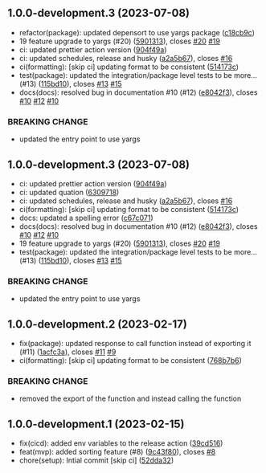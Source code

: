 ## 1.0.0-development.3 (2023-07-08)

-   refactor(package): updated depensort to use yargs package ([c18cb9c](https://github.com/npm-officialk/depensort/commit/c18cb9c))
-   19 feature upgrade to yargs (#20) ([5901313](https://github.com/npm-officialk/depensort/commit/5901313)), closes [#20](https://github.com/npm-officialk/depensort/issues/20) [#19](https://github.com/npm-officialk/depensort/issues/19)
-   ci: updated prettier action version ([904f49a](https://github.com/npm-officialk/depensort/commit/904f49a))
-   ci: updated schedules, release and husky ([a2a5b67](https://github.com/npm-officialk/depensort/commit/a2a5b67)), closes [#16](https://github.com/npm-officialk/depensort/issues/16)
-   ci(formatting): [skip ci] updating format to be consistent ([514173c](https://github.com/npm-officialk/depensort/commit/514173c))
-   test(package): updated the integration/package level tests to be more… (#13) ([115bd10](https://github.com/npm-officialk/depensort/commit/115bd10)), closes [#13](https://github.com/npm-officialk/depensort/issues/13) [#15](https://github.com/npm-officialk/depensort/issues/15)
-   docs(docs): resolved bug in documentation #10 (#12) ([e8042f3](https://github.com/npm-officialk/depensort/commit/e8042f3)), closes [#10](https://github.com/npm-officialk/depensort/issues/10) [#12](https://github.com/npm-officialk/depensort/issues/12) [#10](https://github.com/npm-officialk/depensort/issues/10)

### BREAKING CHANGE

-   updated the entry point to use yargs

## 1.0.0-development.3 (2023-07-08)

-   ci: updated prettier action version ([904f49a](https://github.com/npm-officialk/depensort/commit/904f49a))
-   ci: updated quation ([6309718](https://github.com/npm-officialk/depensort/commit/6309718))
-   ci: updated schedules, release and husky ([a2a5b67](https://github.com/npm-officialk/depensort/commit/a2a5b67)), closes [#16](https://github.com/npm-officialk/depensort/issues/16)
-   ci(formatting): [skip ci] updating format to be consistent ([514173c](https://github.com/npm-officialk/depensort/commit/514173c))
-   docs: updated a spelling error ([c67c071](https://github.com/npm-officialk/depensort/commit/c67c071))
-   docs(docs): resolved bug in documentation #10 (#12) ([e8042f3](https://github.com/npm-officialk/depensort/commit/e8042f3)), closes [#10](https://github.com/npm-officialk/depensort/issues/10) [#12](https://github.com/npm-officialk/depensort/issues/12) [#10](https://github.com/npm-officialk/depensort/issues/10)
-   19 feature upgrade to yargs (#20) ([5901313](https://github.com/npm-officialk/depensort/commit/5901313)), closes [#20](https://github.com/npm-officialk/depensort/issues/20) [#19](https://github.com/npm-officialk/depensort/issues/19)
-   test(package): updated the integration/package level tests to be more… (#13) ([115bd10](https://github.com/npm-officialk/depensort/commit/115bd10)), closes [#13](https://github.com/npm-officialk/depensort/issues/13) [#15](https://github.com/npm-officialk/depensort/issues/15)

### BREAKING CHANGE

-   updated the entry point to use yargs

## 1.0.0-development.2 (2023-02-17)

-   fix(package): updated response to call function instead of exporting it (#11) ([1acfc3a](https://github.com/npm-officialk/depensort/commit/1acfc3a)), closes [#11](https://github.com/npm-officialk/depensort/issues/11) [#9](https://github.com/npm-officialk/depensort/issues/9)
-   ci(formatting): [skip ci] updating format to be consistent ([768b7b6](https://github.com/npm-officialk/depensort/commit/768b7b6))

### BREAKING CHANGE

-   removed the export of the function and instead calling the function

## 1.0.0-development.1 (2023-02-15)

-   fix(cicd): added env variables to the release action ([39cd516](https://github.com/npm-officialk/depensort/commit/39cd516))
-   feat(mvp): added sorting feature (#8) ([9c43f80](https://github.com/npm-officialk/depensort/commit/9c43f80)), closes [#8](https://github.com/npm-officialk/depensort/issues/8)
-   chore(setup): Intial commit [skip ci] ([52dda32](https://github.com/npm-officialk/depensort/commit/52dda32))
